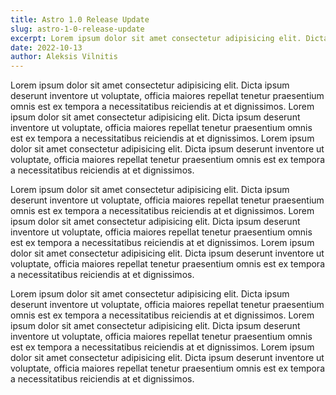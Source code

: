 ```yaml
---
title: Astro 1.0 Release Update
slug: astro-1-0-release-update
excerpt: Lorem ipsum dolor sit amet consectetur adipisicing elit. Dicta ipsum deserunt inventore ut voluptate, officia maiores repellat tenetur praesentium omnis est ex tempora a necessitatibus reiciendis at et dignissimos.
date: 2022-10-13
author: Aleksis Vilnitis
---
```


Lorem ipsum dolor sit amet consectetur adipisicing elit. Dicta ipsum deserunt inventore ut voluptate, officia maiores repellat tenetur praesentium omnis est ex tempora a necessitatibus reiciendis at et dignissimos. Lorem ipsum dolor sit amet consectetur adipisicing elit. Dicta ipsum deserunt inventore ut voluptate, officia maiores repellat tenetur praesentium omnis est ex tempora a necessitatibus reiciendis at et dignissimos. Lorem ipsum dolor sit amet consectetur adipisicing elit. Dicta ipsum deserunt inventore ut voluptate, officia maiores repellat tenetur praesentium omnis est ex tempora a necessitatibus reiciendis at et dignissimos.

Lorem ipsum dolor sit amet consectetur adipisicing elit. Dicta ipsum deserunt inventore ut voluptate, officia maiores repellat tenetur praesentium omnis est ex tempora a necessitatibus reiciendis at et dignissimos. Lorem ipsum dolor sit amet consectetur adipisicing elit. Dicta ipsum deserunt inventore ut voluptate, officia maiores repellat tenetur praesentium omnis est ex tempora a necessitatibus reiciendis at et dignissimos. Lorem ipsum dolor sit amet consectetur adipisicing elit. Dicta ipsum deserunt inventore ut voluptate, officia maiores repellat tenetur praesentium omnis est ex tempora a necessitatibus reiciendis at et dignissimos.

Lorem ipsum dolor sit amet consectetur adipisicing elit. Dicta ipsum deserunt inventore ut voluptate, officia maiores repellat tenetur praesentium omnis est ex tempora a necessitatibus reiciendis at et dignissimos. Lorem ipsum dolor sit amet consectetur adipisicing elit. Dicta ipsum deserunt inventore ut voluptate, officia maiores repellat tenetur praesentium omnis est ex tempora a necessitatibus reiciendis at et dignissimos. Lorem ipsum dolor sit amet consectetur adipisicing elit. Dicta ipsum deserunt inventore ut voluptate, officia maiores repellat tenetur praesentium omnis est ex tempora a necessitatibus reiciendis at et dignissimos.